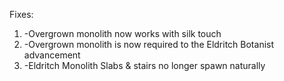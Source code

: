 Fixes:
1. -Overgrown monolith now works with silk touch
2. -Overgrown monolith is now required to the Eldritch Botanist advancement
3. -Eldritch Monolith Slabs & stairs no longer spawn naturally
